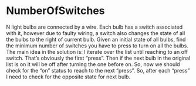 # NumberOfSwitches
N light bulbs are connected by a wire. Each bulb has a switch associated with it, however due to faulty wiring, a switch also changes the state of all the bulbs to the right of current bulb. Given an initial state of all bulbs, find the minimum number of switches you have to press to turn on all the bulbs.
The main idea in the solution is: I iterate over the list until reaching to an off switch. That’s obviously the first “press”. Then if the next bulb in the original list is on it will be off after turning the one before on. So, now we should check for the “on” status to reach to the next “press”. So, after each “press” I need to check for the opposite state for next bulb.
